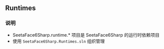 ## Runtimes

### 说明
- SeetaFace6Sharp.runtime.* 项目是 SeetaFace6Sharp 的运行时依赖项目
- 使用 `SeetaFace6Sharp.Runtimes.sln` 组织管理
